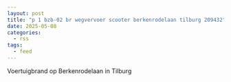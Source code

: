```yaml
---
layout: post
title: "p 1 bzb-02 br wegvervoer scooter berkenrodelaan tilburg 209432"
date: 2025-05-08
categories: 
  - rss
tags: 
  - feed
---
```


Voertuigbrand op Berkenrodelaan in Tilburg
